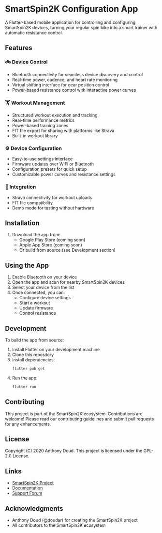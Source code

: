 # SmartSpin2K Configuration App

A Flutter-based mobile application for controlling and configuring SmartSpin2K devices, turning your regular spin bike into a smart trainer with automatic resistance control.

## Features

### 🚲 Device Control
- Bluetooth connectivity for seamless device discovery and control
- Real-time power, cadence, and heart rate monitoring
- Virtual shifting interface for gear position control
- Power-based resistance control with interactive power curves

### 🏋️ Workout Management
- Structured workout execution and tracking
- Real-time performance metrics
- Power-based training zones
- FIT file export for sharing with platforms like Strava
- Built-in workout library

### ⚙️ Device Configuration
- Easy-to-use settings interface
- Firmware updates over WiFi or Bluetooth
- Configuration presets for quick setup
- Customizable power curves and resistance settings

### 🔄 Integration
- Strava connectivity for workout uploads
- FIT file compatibility
- Demo mode for testing without hardware

## Installation

1. Download the app from:
   - Google Play Store (coming soon)
   - Apple App Store (coming soon)
   - Or build from source (see Development section)

## Using the App

1. Enable Bluetooth on your device
2. Open the app and scan for nearby SmartSpin2K devices
3. Select your device from the list
4. Once connected, you can:
   - Configure device settings
   - Start a workout
   - Update firmware
   - Control resistance

## Development

To build the app from source:

1. Install Flutter on your development machine
2. Clone this repository
3. Install dependencies:
   ```bash
   flutter pub get
   ```
4. Run the app:
   ```bash
   flutter run
   ```

## Contributing

This project is part of the SmartSpin2K ecosystem. Contributions are welcome! Please read our contributing guidelines and submit pull requests for any enhancements.

## License

Copyright (C) 2020 Anthony Doud. This project is licensed under the GPL-2.0 License.

## Links

- [SmartSpin2K Project](https://github.com/doudar/SmartSpin2k)
- [Documentation](https://github.com/doudar/SmartSpin2k/wiki)
- [Support Forum](https://github.com/doudar/SmartSpin2k/discussions)

## Acknowledgments

- Anthony Doud (@doudar) for creating the SmartSpin2K project
- All contributors to the SmartSpin2K ecosystem

